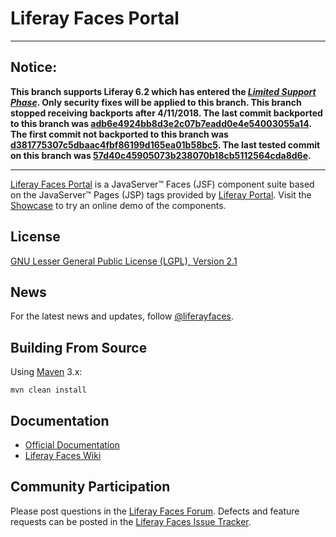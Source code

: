 # Liferay Faces Portal

---

## Notice:

**This branch supports Liferay 6.2 which has entered the [*Limited Support Phase*](https://www.liferay.com/subscription-services/end-of-life/liferay-portal). Only security fixes will be applied to this branch. This branch stopped receiving backports after 4/11/2018. The last commit backported to this branch was [adb6e4924bb8d3e2c07b7eadd0e4e54003055a14](https://github.com/liferay/liferay-faces-portal/commit/adb6e4924bb8d3e2c07b7eadd0e4e54003055a14).  The first commit not backported to this branch was [d381775307c5dbaac4fbf86199d165ea01b58bc5](https://github.com/liferay/liferay-faces-portal/commit/d381775307c5dbaac4fbf86199d165ea01b58bc5). The last tested commit on this branch was [57d40c45905073b238070b18cb5112564cda8d6e](https://github.com/liferay/liferay-faces-portal/commit/57d40c45905073b238070b18cb5112564cda8d6e).**

---

[Liferay Faces Portal](http://www.liferay.com/community/liferay-projects/liferay-faces/overview) is a JavaServer&trade;
Faces (JSF) component suite based on the JavaServer&trade; Pages (JSP) tags provided by
[Liferay Portal](http://www.liferay.com/community/liferay-projects/liferay-portal/overview). Visit the
[Showcase](http://www.liferayfaces.org/web/guest/showcase) to try an online demo of the components.

## License

[GNU Lesser General Public License (LGPL), Version 2.1](http://www.gnu.org/licenses/old-licenses/lgpl-2.1.txt)

## News

For the latest news and updates, follow [@liferayfaces](https://twitter.com/liferayfaces).

## Building From Source

Using [Maven](https://maven.apache.org/) 3.x:

	mvn clean install

## Documentation

* [Official Documentation](http://www.liferay.com/community/liferay-projects/liferay-faces/documentation)
* [Liferay Faces Wiki](http://www.liferay.com/community/wiki/-/wiki/Main/Liferay+Faces)

## Community Participation

Please post questions in the [Liferay Faces Forum](http://www.liferay.com/community/forums/-/message_boards/category/13289027).
Defects and feature requests can be posted in the [Liferay Faces Issue Tracker](http://issues.liferay.com/browse/FACES).